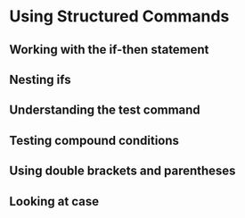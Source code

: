 # Using Structured Commands

## Working with the if-then statement

## Nesting ifs

## Understanding the test command

## Testing compound conditions

## Using double brackets and parentheses

## Looking at case